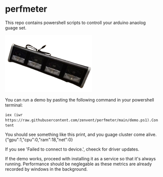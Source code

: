 # perfmeter

This repo contains powershell scripts to controll your arduino anaolog guage set.

![guages](guages.png)

You can run a demo by pasting the following command in your powershell terminal:

```iex (iwr https://raw.githubusercontent.com/zenvent/perfmeter/main/demo.ps1).Content```

You should see something like this print, and you guage cluster come alive.
{"gpu":1,"cpu":0,"ram":18,"net":0}

If you see 'Failed to connect to device.', cheeck for driver updates.

If the demo works, proceed with installing it as a service so that it's always running.
Performance should be neglegable as these metrics are already recorded by windows in the background.

